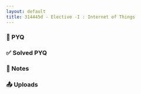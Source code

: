 ```yaml
---
layout: default
title: 314445d - Elective -I : Internet of Things
---
```


<!-- ✅ External CSS -->
<head>


  <meta charset="UTF-8">
  <title>IT () SPPU | NOTES, SOLVED PAPER, ETC</title>
  <meta name="description" content="Access SPPU First Year PPS notes, previous year question papers (PYQs), solved papers, and study materials in organized PDF format for Semester 1.">
  <meta name="viewport" content="width=device-width, initial-scale=1.0">
  <meta name="robots" content="index, follow">


</head>
<!-- ✅ Breadcrumb -->
<div id="breadcrumb-container">
  <nav id="breadcrumb"></nav>
</div>

<!-- ✅ Category Buttons -->
<div class="category-buttons" id="initialButtons"></div>
<div class="header-bar" id="headerBar"></div>

<!-- ✅ Content Sections -->
<div id="contentArea">
  <div id="pyq" class="content-section"><h3>📄 PYQ</h3><div class="pdf-grid" id="pyqGrid"></div></div>
  <div id="solved_pyq" class="content-section"><h3>✅ Solved PYQ</h3><div class="pdf-grid" id="solved_pyqGrid"></div></div>
  <div id="notes" class="content-section"><h3>📝 Notes</h3><div class="pdf-grid" id="notesGrid"></div></div>
  <div id="uploads" class="content-section"><h3>📤 Uploads</h3><div class="pdf-grid" id="uploadsGrid"></div></div>
</div>


